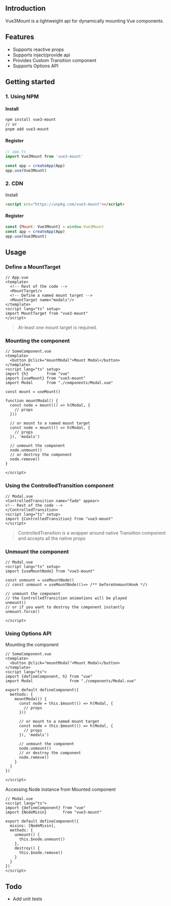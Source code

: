 ## Introduction

Vue3Mount is a lightweight api for dynamically mounting Vue components.

## Features

- Supports reactive props
- Supports inject/provide api
- Provides Custom Transition component
- Supports Options API

## Getting started

### 1. Using NPM

#### Install

```bash
npm install vue3-mount
// or
pnpm add vue3-mount
```

#### Register

```ts
// app.ts
import Vue3Mount from 'vue3-mount'

const app = createApp(App)
app.use(Vue3Mount)
```
### 2. CDN
Install
```html
<script src="https://unpkg.com/vue3-mount"></script>
```
#### Register
```js
const {Mount: Vue3Mount} = window.Vue3Mount
const app = createApp(App)
app.use(Vue3Mount)
```

## Usage

### Define a MountTarget

```vue
// App.vue
<template>
  <!-- Rest of the code -->
  <MountTarget/>
  <!-- Define a named mount target -->
  <MountTarget name="modals"/>
</template>
<script lang="ts" setup>
import MountTarget from "vue3-mount"
</script>
```

> At-least one mount target is required.

### Mounting the component

```vue
// SomeComponent.vue
<template>
  <button @click="mountModal">Mount Modal</button>
</template>
<script lang="ts" setup>
import {h}        from "vue"
import {useMount} from "vue3-mount"
import Modal      from "./components/Modal.vue"

const mount = useMount()

function mountModal() {
  const node = mount(() => h(Modal, {
    // props
  }))

  // or mount to a named mount target
  const node = mount(() => h(Modal, {
    // props
  }), 'modals')

  // unmount the component
  node.unmount()
  // or destroy the component
  node.remove()
}

</script>
```

### Using the ControlledTransition component

```vue
// Modal.vue
<ControlledTransition name="fade" appear>
<!-- Rest of the code -->
</ControlledTransition>
<script lang="ts" setup>
import {ControlledTransition} from "vue3-mount"
</script>
```

> ControlledTransition is a wrapper around native Transition component and accepts all the native props

### Unmount the component

```vue
// Modal.vue
<script lang="ts" setup>
import {useMountNode} from "vue3-mount"

const unmount = useMountNode()
// const unmount = useMountNode(()=> /** beforeUnmountHook */)

// unmount the component
// the ControlledTransition animations will be played
unmount()
// or if you want to destroy the component instantly
unmount.force()

</script>
```

### Using Options API

Mounting the component

```vue
// SomeComponent.vue
<template>
  <button @click="mountModal">Mount Modal</button>
</template>
<script lang="ts">
import {defineComponent, h} from "vue"
import Modal                from "./components/Modal.vue"

export default defineComponent({
  methods: {
    mountModal() {
      const node = this.$mount(() => h(Modal, {
        // props
      }))

      // or mount to a named mount target
      const node = this.$mount(() => h(Modal, {
        // props
      }), 'modals')

      // unmount the component
      node.unmount()
      // or destroy the component
      node.remove()
    }
  }
})

</script>
```

Accessing Node instance from Mounted component

```vue
// Modal.vue
<script lang="ts">
import {defineComponent} from "vue"
import {NodeMixin}       from "vue3-mount"

export default defineComponent({
  mixins: [NodeMixin],
  methods: {
    unmount() {
      this.$node.unmount()
    },
    destroy() {
      this.$node.remove()
    }
  }
})
</script>
```

## Todo

- Add unit tests
